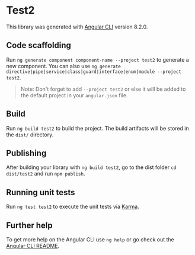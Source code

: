 # Test2

This library was generated with [Angular CLI](https://github.com/angular/angular-cli) version 8.2.0.

## Code scaffolding

Run `ng generate component component-name --project test2` to generate a new component. You can also use `ng generate directive|pipe|service|class|guard|interface|enum|module --project test2`.
> Note: Don't forget to add `--project test2` or else it will be added to the default project in your `angular.json` file. 

## Build

Run `ng build test2` to build the project. The build artifacts will be stored in the `dist/` directory.

## Publishing

After building your library with `ng build test2`, go to the dist folder `cd dist/test2` and run `npm publish`.

## Running unit tests

Run `ng test test2` to execute the unit tests via [Karma](https://karma-runner.github.io).

## Further help

To get more help on the Angular CLI use `ng help` or go check out the [Angular CLI README](https://github.com/angular/angular-cli/blob/master/README.md).
